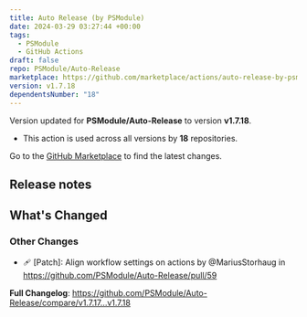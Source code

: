 ```yaml
---
title: Auto Release (by PSModule)
date: 2024-03-29 03:27:44 +00:00
tags:
  - PSModule
  - GitHub Actions
draft: false
repo: PSModule/Auto-Release
marketplace: https://github.com/marketplace/actions/auto-release-by-psmodule
version: v1.7.18
dependentsNumber: "18"
---
```



Version updated for **PSModule/Auto-Release** to version **v1.7.18**.
- This action is used across all versions by **18** repositories.

Go to the [GitHub Marketplace](https://github.com/marketplace/actions/auto-release-by-psmodule) to find the latest changes.

## Release notes

<!-- Release notes generated using configuration in .github/release.yml at main -->

## What's Changed
### Other Changes
* 🩹 [Patch]: Align workflow settings on actions by @MariusStorhaug in https://github.com/PSModule/Auto-Release/pull/59


**Full Changelog**: https://github.com/PSModule/Auto-Release/compare/v1.7.17...v1.7.18
